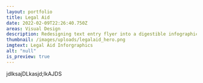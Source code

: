 ```yaml
---
layout: portfolio
title: Legal Aid
date: 2022-02-09T22:26:40.750Z
areas: Visual Design
description: Redesigning text entry flyer into a digestible infographic
thumbnail: /images/uploads/legalaid_hero.png
imgtext: Legal Aid Inforgraphics
alt: "null"
is_preview: true
---
```

jdlksajDLkasjd;lkAJDS